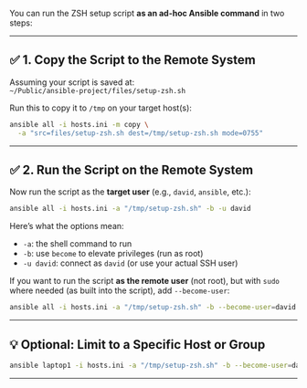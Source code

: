 You can run the ZSH setup script **as an ad-hoc Ansible command** in two steps:

---

## ✅ 1. Copy the Script to the Remote System

Assuming your script is saved at:  
`~/Public/ansible-project/files/setup-zsh.sh`

Run this to copy it to `/tmp` on your target host(s):

```bash
ansible all -i hosts.ini -m copy \
  -a "src=files/setup-zsh.sh dest=/tmp/setup-zsh.sh mode=0755"
```

---

## ✅ 2. Run the Script on the Remote System

Now run the script as the **target user** (e.g., `david`, `ansible`, etc.):

```bash
ansible all -i hosts.ini -a "/tmp/setup-zsh.sh" -b -u david
```

Here’s what the options mean:
- `-a`: the shell command to run
- `-b`: use `become` to elevate privileges (run as root)
- `-u david`: connect as `david` (or use your actual SSH user)

If you want to run the script **as the remote user** (not root), but with `sudo` where needed (as built into the script), add `--become-user`:

```bash
ansible all -i hosts.ini -a "/tmp/setup-zsh.sh" -b --become-user=david -u david
```

---

## 💡 Optional: Limit to a Specific Host or Group

```bash
ansible laptop1 -i hosts.ini -a "/tmp/setup-zsh.sh" -b --become-user=david -u david
```

---

